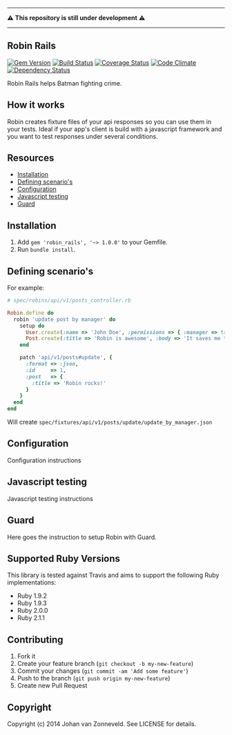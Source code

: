 ------------
:warning: **This repository is still under development** :warning:

------------


## Robin Rails

[![Gem Version](https://badge.fury.io/rb/robin_rails.png)](http://badge.fury.io/rb/robin_rails) [![Build Status](https://secure.travis-ci.org/jhnvz/robin_rails.png?branch=master)](http://travis-ci.org/jhnvz/robin_rails) [![Coverage Status](https://coveralls.io/repos/jhnvz/robin_rails/badge.png?branch=master)](https://coveralls.io/r/jhnvz/robin_rails) [![Code Climate](https://codeclimate.com/github/jhnvz/robin_rails.png)](https://codeclimate.com/github/jhnvz/robin_rails) [![Dependency Status](https://gemnasium.com/jhnvz/robin_rails.png)](https://gemnasium.com/jhnvz/robin_rails)

Robin Rails helps Batman fighting crime.

How it works
------------

Robin creates fixture files of your api responses so you can use them in your tests. Ideal if your app's client is build with a javascript framework and you want to test responses under several conditions.

Resources
------------

- [Installation](#installation)
- [Defining scenario's](#defining-scenarios)
- [Configuration](#configuration)
- [Javascript testing](#javascript-testing)
- [Guard](#guard)

Installation
------------

1. Add `gem 'robin_rails', '~> 1.0.0'` to your Gemfile.
1. Run `bundle install`.

Defining scenario's
------------

For example:

```ruby
# spec/robins/api/v1/posts_controller.rb

Robin.define do
  robin 'update post by manager' do
    setup do
      User.create(:name => 'John Doe', :permissions => { :manager => true })
      Post.create(:title => 'Robin is awesome', :body => 'It saves me time')
    end

    patch 'api/v1/posts#update', {
      :format => :json, 
      :id     => 1, 
      :post   => { 
        :title => 'Robin rocks!' 
      }
    }
  end
end
```
Will create `spec/fixtures/api/v1/posts/update/update_by_manager.json`

Configuration
------------

Configuration instructions

Javascript testing
------------

Javascript testing instructions

Guard
------------

Here goes the instruction to setup Robin with Guard.

Supported Ruby Versions
------------

This library is tested against Travis and aims to support the following Ruby
implementations:

* Ruby 1.9.2
* Ruby 1.9.3
* Ruby 2.0.0
* Ruby 2.1.1

Contributing
------------

1. Fork it
2. Create your feature branch (`git checkout -b my-new-feature`)
3. Commit your changes (`git commit -am 'Add some feature'`)
4. Push to the branch (`git push origin my-new-feature`)
5. Create new Pull Request

Copyright
------------

Copyright (c) 2014 Johan van Zonneveld. See LICENSE for details.

